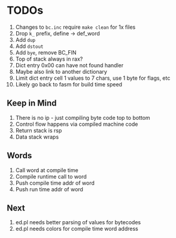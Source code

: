 # TODOs

1. Changes to `bc.inc` require `make clean` for 1x files
1. Drop `k_` prefix, define -> def_word
1. Add `dup`
1. Add `dstout`
1. Add `bye`, remove BC_FIN
1. Top of stack always in rax?
1. Dict entry 0x00 can have not found handler
1. Maybe also link to another dictionary
1. Limit dict entry cell 1 values to 7 chars, use 1 byte for flags, etc
1. Likely go back to fasm for build time speed

## Keep in Mind

1. There is no ip - just compiling byte code top to bottom
1. Control flow happens via compiled machine code
1. Return stack is rsp
1. Data stack wraps

## Words

1. Call word at compile time
1. Compile runtime call to word
1. Push compile time addr of word
1. Push run time addr of word

## Next

1. ed.pl needs better parsing of values for bytecodes
1. ed.pl needs colors for compile time word address

